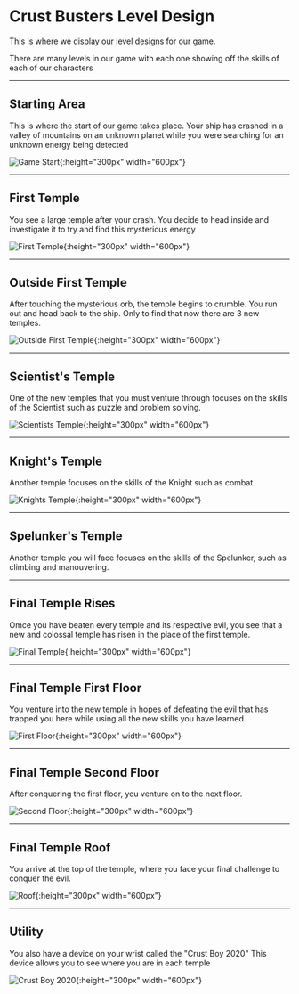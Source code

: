 # Crust Busters Level Design

This is where we display our level designs for our game.

There are many levels in our game with each one showing off the skills of each of our characters

---

## Starting Area

This is where the start of our game takes place. Your ship has crashed in a valley of mountains on an unknown planet while you were searching for an unknown energy being detected

![Game Start](https://github.com/tommyd450/Crust-Studios-Pitch/blob/gh-pages/Temple_Entrance.png?raw=true){:height="300px" width="600px"}

---

## First Temple

You see a large temple after your crash. You decide to head inside and investigate it to try and find this mysterious energy

![First Temple](https://github.com/tommyd450/Crust-Studios-Pitch/blob/gh-pages/Big_Temple_top_Down.png?raw=true){:height="300px" width="600px"}

---

## Outside First Temple

After touching the mysterious orb, the temple begins to crumble. You run out and head back to the ship. Only to find that now there are 3 new temples.

![Outside First Temple](https://github.com/tommyd450/Crust-Studios-Pitch/blob/gh-pages/Starting%20Area%20(with%203%20temples).png?raw=true){:height="300px" width="600px"}

---

## Scientist's Temple

One of the new temples that you must venture through focuses on the skills of the Scientist such as puzzle and problem solving.

![Scientists Temple](https://github.com/tommyd450/Crust-Studios-Pitch/blob/gh-pages/Scientist's%20Temple.png?raw=true){:height="300px" width="600px"}

---

## Knight's Temple

Another temple focuses on the skills of the Knight such as combat.

![Knights Temple](https://github.com/tommyd450/Crust-Studios-Pitch/blob/gh-pages/Knight_Temple.png?raw=true){:height="300px" width="600px"}

---

## Spelunker's Temple

Another temple you will face focuses on the skills of the Spelunker, such as climbing and manouvering.




---

## Final Temple Rises

Omce you have beaten every temple and its respective evil, you see that a new and colossal temple has risen in the place of the first temple.

![Final Temple](https://github.com/tommyd450/Crust-Studios-Pitch/blob/gh-pages/Starting%20Area%20(with%20new%20main%20temple).png?raw=true){:height="300px" width="600px"}

---

## Final Temple First Floor

You venture into the new temple in hopes of defeating the evil that has trapped you here while using all the new skills you have learned.

![First Floor](https://github.com/tommyd450/Crust-Studios-Pitch/blob/gh-pages/Final_Temple_Proto.png?raw=true){:height="300px" width="600px"}

---

## Final Temple Second Floor

After conquering the first floor, you venture on to the next floor.

![Second Floor](https://github.com/tommyd450/Crust-Studios-Pitch/blob/gh-pages/Final_Temple_floor2.png?raw=true){:height="300px" width="600px"}

---

## Final Temple Roof

You arrive at the top of the temple, where you face your final challenge to conquer the evil.

![Roof](https://github.com/tommyd450/Crust-Studios-Pitch/blob/gh-pages/boss_area.png?raw=true){:height="300px" width="600px"}

---

## Utility

You also have a device on your wrist called the "Crust Boy 2020" This device allows you to see where you are in each temple

![Crust Boy 2020](https://github.com/tommyd450/Crust-Studios-Pitch/blob/gh-pages/crust_boy_2020.png?raw=true){:height="300px" width="600px"}
